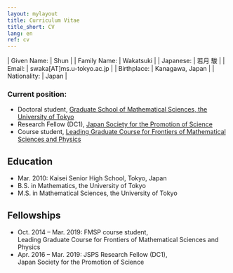 ```yaml
---
layout: mylayout
title: Curriculum Vitae
title_short: CV
lang: en
ref: cv
---
```


| Given Name:  | Shun                      |
| Family Name: | Wakatsuki                 |
| Japanese:    | 若月 駿                   |
| Email:       | swaka[AT]ms.u-tokyo.ac.jp |
| Birthplace:  | Kanagawa, Japan           |
| Nationality: | Japan                     |

### Current position:
- Doctoral student,
  <a href="http://www.ms.u-tokyo.ac.jp/index.html" target="_blank">
      Graduate School of Mathematical Sciences, the University of Tokyo
  </a>
- Research Fellow (DC1),
  <a href="https://www.jsps.go.jp/english/index.html" target="_blank">
      Japan Society for the Promotion of Science
  </a>
- Course student,
  <a href="http://fmsp.ms.u-tokyo.ac.jp/index_e.html" target="_blank">
      Leading Graduate Course for Frontiers of Mathematical Sciences and Physics
  </a>

## Education
- Mar. 2010: Kaisei Senior High School, Tokyo, Japan
-  B.S. in Mathematics, the University of Tokyo
-  M.S. in Mathematical Sciences, the University of Tokyo

## Fellowships
-  Oct. 2014 – Mar. 2019: FMSP course student,<br>
   Leading Graduate Course for Frontiers of Mathematical Sciences and Physics
-  Apr. 2016 – Mar. 2019: JSPS Research Fellow (DC1),<br>
   Japan Society for the Promotion of Science
